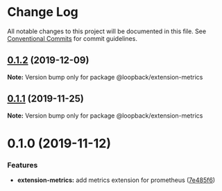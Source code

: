 # Change Log

All notable changes to this project will be documented in this file.
See [Conventional Commits](https://conventionalcommits.org) for commit guidelines.

## [0.1.2](https://github.com/strongloop/loopback-next/compare/@loopback/extension-metrics@0.1.1...@loopback/extension-metrics@0.1.2) (2019-12-09)

**Note:** Version bump only for package @loopback/extension-metrics





## [0.1.1](https://github.com/strongloop/loopback-next/compare/@loopback/extension-metrics@0.1.0...@loopback/extension-metrics@0.1.1) (2019-11-25)

**Note:** Version bump only for package @loopback/extension-metrics





# 0.1.0 (2019-11-12)


### Features

* **extension-metrics:** add metrics extension for prometheus ([7e485f6](https://github.com/strongloop/loopback-next/commit/7e485f630594d94dc567abe4a1f7a1adfa66f8ec))
